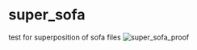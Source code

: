 # super_sofa
test for superposition of sofa files
![super_sofa_proof](https://github.com/user-attachments/assets/e1c5b3d0-a075-47fa-84b4-35ac6bad739d)

